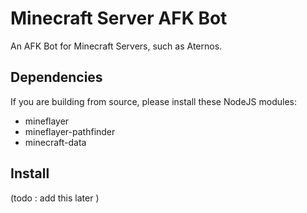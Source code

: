 # Minecraft Server AFK Bot
An AFK Bot for Minecraft Servers, such as Aternos.

## Dependencies
If you are building from source, please install these NodeJS modules:
- mineflayer
- mineflayer-pathfinder
- minecraft-data

## Install
(todo : add this later ) 
